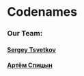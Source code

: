 # Codenames

### Our Team:

#### [Sergey Tsvetkov](https://github.com/sts-murmansk)
#### [Артём Спицын](https://github.com/ArtemGB)
